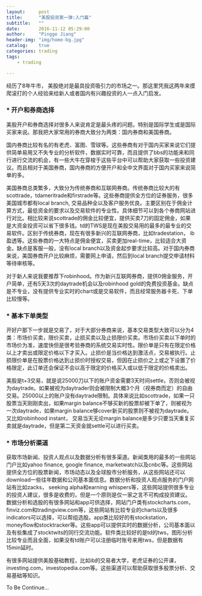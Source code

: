 ```yaml
---
layout:     post
title:      "美股投资第一弹:入门篇"
subtitle:   ""
date:       2016-11-12 05:29:00
author:     "Pingge Jiang"
header-img: "img/home-bg.jpg"
catalog:    true
categories: trading
tags:
    - trading

---
```

经历了8年牛市， 美股绝对是最具投资吸引力的市场之一。那这里凭我这两年来摸爬滚打的个人经验来给新人或者国内有兴趣投资的人一点入门启发。

### * 开户和券商选择
美股开户和券商选择对很多人来说肯定是最头疼的问题。特别是国际学生或是国际买家来说。那我把大家常用的券商大致分为两类：国内券商和美国券商。

国内券商比较有名的有老虎、富图、雪球等。这些券商有对于国内买家来说它们提供简单易用又不失专业的分析软件，数据实时可靠，而且提供了bbs的功能来和同行进行交流的机会，有一些大牛在穿梭于这些平台中可以帮助大家获取一些投资建议。而且相对于美国券商，国内券商的方便开户和全中文界面对于国内买家来说简单的多。

美国券商总类繁多，大致分为传统券商和互联网券商。传统券商比较大的有scottrade，tdameritrade和firstrade等。这些券商提供全方位的证券服务，很多美国城市都有local branch, 交易品种全以及客户服务优良。主要区别在于佣金计算方式，最低资金的要求以及交易软件的专业性。具体细节可以到各个券商网站进行对比。相比较来说scottrade的佣金比较便宜，提供买卖7刀的固定佣金，如果是大资金投资可以省下很多钱。td的TWS是现在美股交易用的最多的最专业的交易软件。区别于传统券商，现在有很多新兴的互联网券商，比如tradestation， ib盈透等。这些券商的一大特点是佣金便宜，买卖更加real-time，比较适合大资金。缺点是客服一般，没有local branch以及资金起步要求比较高。对于国内券商来说，美国券商开户比较麻烦，需要网上申请，然后到local branch提交申请材料等待审核等。

对于新人来说我要推荐下robinhood。作为新兴互联网券商，提供0佣金服务，开户简单，还有5天3次的daytrade机会以及robinhood gold的免费投资基金。缺点是不专业，没有提供专业实时的chart或是交易软件，而且经常服务器卡死、下单比较慢等。

### *  基本下单类型
开好户那下一步就是交易了，对于大部分券商来说，基本交易类型大致可以分为4类：市场价买卖，限价买卖，止损买卖以及止损限价买卖。市场价买卖以下单时的市场价为准，速度快但是很考验券商的系统交易实时性。限价单是只有在限定价格以上才卖出或限定价格以下才买入。止损价是当价格达到激活点，交易被执行。止损限价单是在股票价格达到止损价时授权交易，但因在止损价之上或之下设置了价格限定，此订单还会保证不会以高于限定的价格买入或以低于限定的价格卖出。

美股是t+3交易，就是说25000刀以下的账户资金需要3天时间settle，否则会被视为daytrade。如果被视为daytrader则会被限制大概3个月（视券商而定）的自由交易。25000以上的账户没有daytrade限制。具体来说比如scottrade，如果一只股票当天刚刚卖出，如果margin balance不够买新的股票却被下单了，则被视为一次daytrade，如果margin balance够cover新买的股票则不被视为daytrade。又比如robinhood instant， 交易当天无论margin balance是多少只要当天重复买卖就是daytrade，但是第二天资金就settle可以进行买卖。

### * 市场分析渠道
获取市场新闻、投资人观点以及数据分析有很多渠道。新闻类用的最多的一些网站门户比如yahoo finance, google finance, marketwatch以及cnbc等。这些网站提供全方位的股票新闻，市场动态以及全球股市分析服务，从这些网站还可以download一些往年数据和公司基本面信息。数据分析和投资人观点服务的门户网站有比如zacks， seeking alpha和earning whispers等，这些网站提供很多专业的投资人建议，很多是收费的，但是一个原则是仅一家之言不可构成投资建议。 数据分析和选股的有很多网站和app可供选择，网站门户类有stockcharts.com，finviz.com和tradingview.com等，这些网站有比较专业的charts以及很多indicators可以选择，可以帮组选股。app类比较好的有stockstation， moneyflow和stocktracker等。这些app可以提供实时的数据分析，公司基本面以及有些集成了stocktwits的同行交流功能。软件类比较好的是td的tws，图形分析比较专业而且全面，如果没有td账户可以注册临时账号来用tws，但是数据有15min延时。

有很多网站提供美股基础教程，比如ib的交易者大学，老虎证券的公开课，investing.com，investopedia.com等。这些渠道可以帮助获取很多股票分析、交易基础等知识。


To Be Continue...


